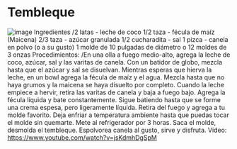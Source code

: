 # Tembleque
![image](https://user-images.githubusercontent.com/95290692/145831917-3f02dfb3-1afd-4cd3-b790-f965eb7104b5.png)
Ingredientes
/2 latas - leche de coco
1/2 taza - fécula de maíz (Maicena)
2/3 taza - azúcar granulada
1/2 cucharadita - sal
1 pizca - canela en polvo (o a su gusto)
1 molde de 10 pulgadas de diámetro o 12 moldes de 3 onzas
Procedimientos:
/En una olla a fuego medio-alto, agrega la leche de coco, azúcar, sal y las varitas de canela.
Con un batidor de globo, mezcla hasta que el azúcar y sal se disuelvan.
Mientras esperas que hierva la leche, en un bowl agrega la fécula de maíz y el agua. Mezcla hasta que no haya grumos y la maicena se haya disuelto por completo.
Cuando la leche empiece a hervir, retira las varitas de canela y baja a fuego bajo.
Agrega la fécula líquida y bate constantemente.
Sigue batiendo hasta que se forme una crema espesa, pero ligeramente líquida.
Retira del fuego y agrega a tu molde favorito.
Deja enfriar a temperatura ambiente hasta que puedas tocar el molde sin quemarte.
Mete al refrigerador por 3 horas.
Saca el molde, desmolda el tembleque. Espolvorea canela al gusto, sirve y disfruta.
Video:
https://www.youtube.com/watch?v=jsKdmhDgSpM
